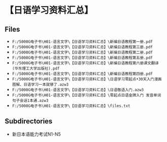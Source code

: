 # 【日语学习资料汇总】

## Files

- `F:/5000G电子书\H01-语言文字\【日语学习资料汇总】\新编日语教程第一册.pdf`
- `F:/5000G电子书\H01-语言文字\【日语学习资料汇总】\新编日语教程第三册.pdf`
- `F:/5000G电子书\H01-语言文字\【日语学习资料汇总】\新编日语教程第二册.pdf`
- `F:/5000G电子书\H01-语言文字\【日语学习资料汇总】\新编日语教程第五册.pdf`
- `F:/5000G电子书\H01-语言文字\【日语学习资料汇总】\新编日语教程第六册课文翻译(华东理工大学出版社).pdf`
- `F:/5000G电子书\H01-语言文字\【日语学习资料汇总】\新编日语教程第四册.pdf`
- `F:/5000G电子书\H01-语言文字\【日语学习资料汇总】\日语学习零起点•30天入门漫画图解、日语学习一本就够了.azw3`
- `F:/5000G电子书\H01-语言文字\【日语学习资料汇总】\日语敬语入门.azw3`
- `F:/5000G电子书\H01-语言文字\【日语学习资料汇总】\零起点日语金牌入门 发音单词句子会话1本通.azw3`
- `F:/5000G电子书\H01-语言文字\【日语学习资料汇总】\files.txt`

## Subdirectories

- 新日本语能力考试N1-N5
